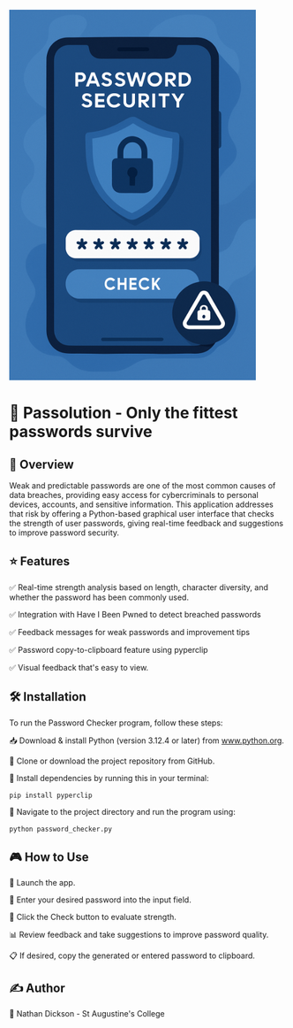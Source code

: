 ![image alt](https://github.com/nanthony2142/Password/blob/614c6d14e971ca4bd1f8abc20be0ec710efa617b/logo2.png)
# 🔐 Passolution - Only the fittest passwords survive


## 📖 Overview

Weak and predictable passwords are one of the most common causes of data breaches, providing easy access for cybercriminals to personal devices, accounts, and sensitive information. This application addresses that risk by offering a Python-based graphical user interface that checks the strength of user passwords, giving real-time feedback and suggestions to improve password security.

## ⭐ Features
✅ Real-time strength analysis based on length, character diversity, and whether the password has been commonly used.

✅ Integration with Have I Been Pwned to detect breached passwords

✅ Feedback messages for weak passwords and improvement tips

✅ Password copy-to-clipboard feature using pyperclip

✅ Visual feedback that's easy to view.

## 🛠️ Installation
To run the Password Checker program, follow these steps:

📥 Download & install Python (version 3.12.4 or later) from www.python.org.

🔽 Clone or download the project repository from GitHub.

💾 Install dependencies by running this in your terminal:


    pip install pyperclip 

📂 Navigate to the project directory and run the program using:

    python password_checker.py

## 🎮 How to Use
🚀 Launch the app.

🔐 Enter your desired password into the input field.

🔎 Click the Check button to evaluate strength.

📊 Review feedback and take suggestions to improve password quality.

📋 If desired, copy the generated or entered password to clipboard.


## ✍️ Author
👤 Nathan Dickson - St Augustine's College
